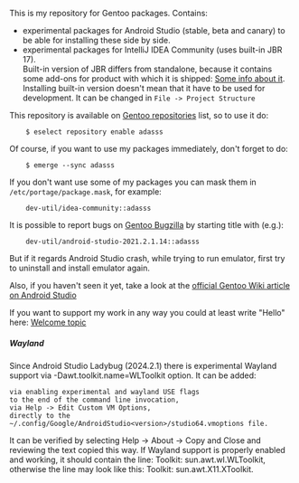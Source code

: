 This is my repository for Gentoo packages. Contains:
 * experimental packages for Android Studio (stable, beta and canary) to be able for installing these side by side.
 * experimental packages for IntelliJ IDEA Community (uses built-in JBR 17).<br>
    Built-in version of JBR differs from standalone, because it contains some add-ons for product with which it is shipped: 
    [Some info about it](https://intellij-support.jetbrains.com/hc/en-us/community/posts/360010476759-Why-do-I-need-the-JetBrains-version-of-products-with-JBR-and-why-is-this-version-not-available-now-).<br>
    Installing built-in version doesn't mean that it have to be used for development. It can be changed in `File -> Project Structure`

This repository is available on [Gentoo repositories](https://repos.gentoo.org) list, so to use it do:
```
	$ eselect repository enable adasss
```
Of course, if you want to use my packages immediately, don't forget to do:
```
	$ emerge --sync adasss
```
If you don't want use some of my packages you can mask them in `/etc/portage/package.mask`, for example:
```
    dev-util/idea-community::adasss
```
It is possible to report bugs on [Gentoo Bugzilla](https://bugs.gentoo.org/) by starting title with (e.g.): 
```
	dev-util/android-studio-2021.2.1.14::adasss
```
But if it regards Android Studio crash, while trying to run emulator, first try to uninstall and install emulator again.

Also, if you haven't seen it yet, take a look at the [official Gentoo Wiki article on Android Studio](https://wiki.gentoo.org/wiki/Android_studio)

If you want to support my work in any way you could at least write "Hello" here: [Welcome topic](https://github.com/AdamGiergun/adasss/discussions/1)

##### Wayland

Since Android Studio Ladybug (2024.2.1) there is experimental Wayland support via -Dawt.toolkit.name=WLToolkit option. It can be added:

    via enabling experimental and wayland USE flags
    to the end of the command line invocation,
    via Help -> Edit Custom VM Options,
    directly to the ~/.config/Google/AndroidStudio<version>/studio64.vmoptions file.

It can be verified by selecting Help -> About -> Copy and Close and reviewing the text copied this way. If Wayland support is properly enabled and working, it should contain the line: Toolkit: sun.awt.wl.WLToolkit, otherwise the line may look like this: Toolkit: sun.awt.X11.XToolkit. 
